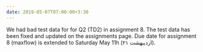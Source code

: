 ```yaml
---
date: 2019-05-07T07:00:00+3:30
---
```

We had bad test data for for Q2 (TD2) in assignment 8. The test data has been fixed and updated on the assignments page. Due date for assignment 8 (maxflow) is extended to Saturday May 11h (۲۱ اردیبهشت).